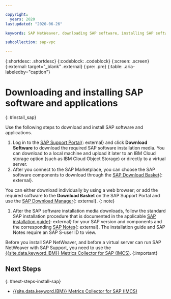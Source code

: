 ```yaml
---

copyright:
  years: 2020
lastupdated: "2020-06-26"

keywords: SAP NetWeaver, downloading SAP software, installing SAP software, SAP Download Manager, SAP Certified

subcollection: sap-vpc

---
```


{:shortdesc: .shortdesc}
{:codeblock: .codeblock}
{:screen: .screen}
{:external: target="_blank" .external}
{:pre: .pre}
{:table: .aria-labeledby="caption"}

# Downloading and installing SAP software and applications
{: #install_sap}

Use the following steps to download and install SAP software and applications.

1. Log in to the [SAP Support Portal](https://support.sap.com/en/index.html){: external} and click **Download Software** to download the required SAP software installation media. You can download to a local machine and upload it later to an IBM Cloud storage option (such as IBM Cloud Object Storage) or directly to a virtual server.
1. After you connect to the SAP Marketplace, you can choose the SAP software components to download through the [SAP Download Basket](https://launchpad.support.sap.com/#/downloadbasket){: external}.

 You can either download individually by using a web browser; or add the required software to the **Download Basket** on   the SAP Support Portal and use the [SAP Download Manager](https://support.sap.com/en/my-support/software-downloads.html#section_995042677){: external}.
{: note}

1. After the SAP software installation media downloads, follow the standard SAP installation procedure that is documented in the applicable [SAP installation guide](https://service.sap.com/instguides){: external} for your SAP version and components and the corresponding [SAP Notes](https://support.sap.com/en/my-support/knowledge-base.html){: external}. The installation guide and SAP Notes require an SAP S-user ID to view.

Before you install SAP NetWeaver, and before a virtual server can run SAP NetWeaver with SAP Support, you need to use the [{{site.data.keyword.IBM}} Metrics Collector for SAP (IMCS)](/docs/sap-vpc?topic=sap-vpc-metrics-collector).
{:important}

## Next Steps
{: #next-steps-install-sap}

  * [{{site.data.keyword.IBM}} Metrics Collector for SAP (IMCS)](/docs/sap-vpc?topic=sap-vpc-metrics-collector)
